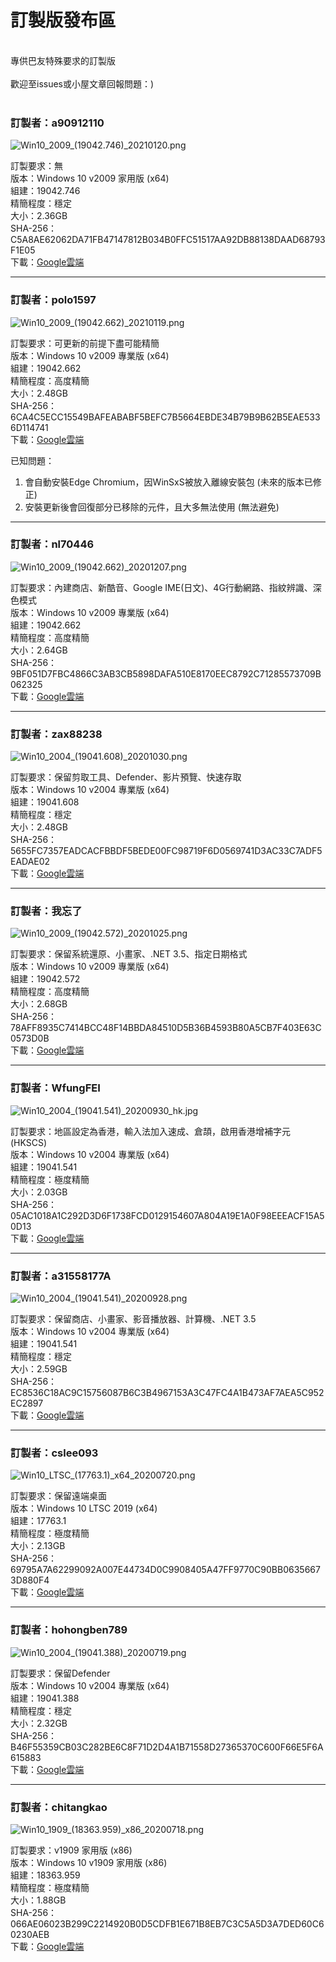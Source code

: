 # 訂製版發布區

<br>
專供巴友特殊要求的訂製版
<br><br>
歡迎至issues或小屋文章回報問題：)
<br><br>

### **訂製者：a90912110**
![Win10_2009_(19042.746)_20210120.png](/preview/Win10_2009_(19042.746)_20210120.png)
<br>

訂製要求：無<br>
版本：Windows 10 v2009 家用版 (x64)<br>
組建：19042.746<br>
精簡程度：穩定<br>
大小：2.36GB<br>
SHA-256：C5A8AE62062DA71FB47147812B034B0FFC51517AA92DB88138DAAD68793F1E05<br>
下載：[Google雲端](http://tiny.cc/win10_2009_20210120)<br>

----

### **訂製者：polo1597**
![Win10_2009_(19042.662)_20210119.png](/preview/Win10_2009_(19042.662)_20210119.png)
<br>

訂製要求：可更新的前提下盡可能精簡<br>
版本：Windows 10 v2009 專業版 (x64)<br>
組建：19042.662<br>
精簡程度：高度精簡<br>
大小：2.48GB<br>
SHA-256：6CA4C5ECC15549BAFEABABF5BEFC7B5664EBDE34B79B9B62B5EAE5336D114741<br>
下載：[Google雲端](http://tiny.cc/win10_2009_20210119)<br>

已知問題：
1. 會自動安裝Edge Chromium，因WinSxS被放入離線安裝包 (未來的版本已修正)
2. 安裝更新後會回復部分已移除的元件，且大多無法使用 (無法避免)

----

### **訂製者：nl70446**
![Win10_2009_(19042.662)_20201207.png](/preview/Win10_2009_(19042.662)_20201207.png)
<br>

訂製要求：內建商店、新酷音、Google IME(日文)、4G行動網路、指紋辨識、深色模式<br>
版本：Windows 10 v2009 專業版 (x64)<br>
組建：19042.662<br>
精簡程度：高度精簡<br>
大小：2.64GB<br>
SHA-256：9BF051D7FBC4866C3AB3CB5898DAFA510E8170EEC8792C71285573709B062325<br>
下載：[Google雲端](http://tiny.cc/win10_2009_20201207)<br>

----

### **訂製者：zax88238**
![Win10_2004_(19041.608)_20201030.png](/preview/Win10_2004_(19041.608)_20201030.png)
<br>

訂製要求：保留剪取工具、Defender、影片預覽、快速存取<br>
版本：Windows 10 v2004 專業版 (x64)<br>
組建：19041.608<br>
精簡程度：穩定<br>
大小：2.48GB<br>
SHA-256：5655FC7357EADCACFBBDF5BEDE00FC98719F6D0569741D3AC33C7ADF5EADAE02<br>
下載：[Google雲端](http://tiny.cc/win10_2004_20201030)<br>

----

### **訂製者：我忘了**
![Win10_2009_(19042.572)_20201025.png](/preview/Win10_2009_(19042.572)_20201025.png)
<br>

訂製要求：保留系統還原、小畫家、.NET 3.5、指定日期格式<br>
版本：Windows 10 v2009 專業版 (x64)<br>
組建：19042.572<br>
精簡程度：高度精簡<br>
大小：2.68GB<br>
SHA-256：78AFF8935C7414BCC48F14BBDA84510D5B36B4593B80A5CB7F403E63C0573D0B<br>
下載：[Google雲端](http://tiny.cc/win10_2009_20201025)<br>

----

### **訂製者：WfungFEI**
![Win10_2004_(19041.541)_20200930_hk.jpg](/preview/Win10_2004_(19041.541)_20200930_hk.jpg)
<br>

訂製要求：地區設定為香港，輸入法加入速成、倉頡，啟用香港增補字元(HKSCS)<br>
版本：Windows 10 v2004 專業版 (x64)<br>
組建：19041.541<br>
精簡程度：極度精簡<br>
大小：2.03GB<br>
SHA-256：05AC1018A1C292D3D6F1738FCD0129154607A804A19E1A0F98EEEACF15A50D13<br>
下載：[Google雲端](http://tiny.cc/win10_2004_20200930_hk)<br>

----

### **訂製者：a31558177A**
![Win10_2004_(19041.541)_20200928.png](/preview/Win10_2004_(19041.541)_20200928.png)
<br>

訂製要求：保留商店、小畫家、影音播放器、計算機、.NET 3.5<br>
版本：Windows 10 v2004 專業版 (x64)<br>
組建：19041.541<br>
精簡程度：穩定<br>
大小：2.59GB<br>
SHA-256：EC8536C18AC9C15756087B6C3B4967153A3C47FC4A1B473AF7AEA5C952EC2897<br>
下載：[Google雲端](http://tiny.cc/win10_2004_20200928_fix)<br>

----

### **訂製者：cslee093**
![Win10_LTSC_(17763.1)_x64_20200720.png](/preview/Win10_LTSC_(17763.1)_x64_20200720.png)
<br>

訂製要求：保留遠端桌面<br>
版本：Windows 10 LTSC 2019 (x64)<br>
組建：17763.1<br>
精簡程度：極度精簡<br>
大小：2.13GB<br>
SHA-256：69795A7A62299092A007E44734D0C9908405A47FF9770C90BB06356673D880F4<br>
下載：[Google雲端](http://tiny.cc/win10_ltsc_x64_20200720)<br>

----

### **訂製者：hohongben789**
![Win10_2004_(19041.388)_20200719.png](/preview/Win10_2004_(19041.388)_20200719.png)
<br>

訂製要求：保留Defender<br>
版本：Windows 10 v2004 專業版 (x64)<br>
組建：19041.388<br>
精簡程度：穩定<br>
大小：2.32GB<br>
SHA-256：B46F55359CB03C282BE6C8F71D2D4A1B71558D27365370C600F66E5F6A615883<br>
下載：[Google雲端](http://tiny.cc/win10_2004_20200719)<br>

----

### **訂製者：chitangkao**
![Win10_1909_(18363.959)_x86_20200718.png](/preview/Win10_1909_(18363.959)_x86_20200718.png)
<br>

訂製要求：v1909 家用版 (x86)<br>
版本：Windows 10 v1909 家用版 (x86)<br>
組建：18363.959<br>
精簡程度：極度精簡<br>
大小：1.88GB<br>
SHA-256：066AE06023B299C2214920B0D5CDFB1E671B8EB7C3C5A5D3A7DED60C60230AEB<br>
下載：[Google雲端](http://tiny.cc/win10_1909_x86_20200718)<br>
